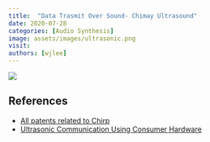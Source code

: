 ```yaml
---
title:  "Data Trasmit Over Sound- Chimay Ultrasound"
date: 2020-07-28
categories: [Audio Synthesis]
image: assets/images/ultrasonic.png
visit:
authors: [wjlee]
---
```


[![](https://rebrand.ly/dlc_png_url)](https://rebrand.ly/dlc_uml_url)



## References
* [All patents related to Chirp](https://patents.google.com/?assignee=Chirp&oq=assignee:(Chirp))
* [Ultrasonic Communication Using Consumer Hardware](https://ieeexplore.ieee.org/stamp/stamp.jsp?arnumber=8080245)